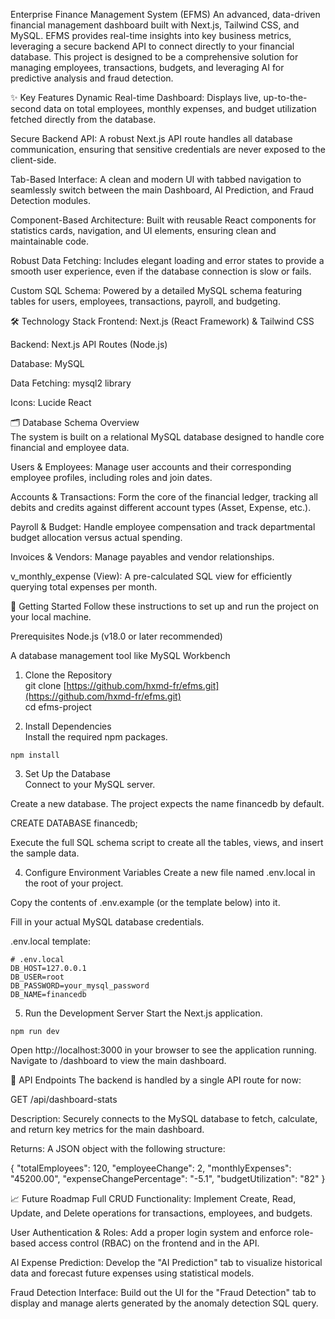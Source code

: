 Enterprise Finance Management System (EFMS)
An advanced, data-driven financial management dashboard built with Next.js, Tailwind CSS, and MySQL. EFMS provides real-time insights into key business metrics, leveraging a secure backend API to connect directly to your financial database. This project is designed to be a comprehensive solution for managing employees, transactions, budgets, and leveraging AI for predictive analysis and fraud detection.

✨ Key Features
Dynamic Real-time Dashboard: Displays live, up-to-the-second data on total employees, monthly expenses, and budget utilization fetched directly from the database.

Secure Backend API: A robust Next.js API route handles all database communication, ensuring that sensitive credentials are never exposed to the client-side.

Tab-Based Interface: A clean and modern UI with tabbed navigation to seamlessly switch between the main Dashboard, AI Prediction, and Fraud Detection modules.

Component-Based Architecture: Built with reusable React components for statistics cards, navigation, and UI elements, ensuring clean and maintainable code.

Robust Data Fetching: Includes elegant loading and error states to provide a smooth user experience, even if the database connection is slow or fails.

Custom SQL Schema: Powered by a detailed MySQL schema featuring tables for users, employees, transactions, payroll, and budgeting.

🛠️ Technology Stack
Frontend: Next.js (React Framework) & Tailwind CSS

Backend: Next.js API Routes (Node.js)

Database: MySQL

Data Fetching: mysql2 library

Icons: Lucide React

🗂️ Database Schema Overview <br>
The system is built on a relational MySQL database designed to handle core financial and employee data.

Users & Employees: Manage user accounts and their corresponding employee profiles, including roles and join dates.

Accounts & Transactions: Form the core of the financial ledger, tracking all debits and credits against different account types (Asset, Expense, etc.).

Payroll & Budget: Handle employee compensation and track departmental budget allocation versus actual spending.

Invoices & Vendors: Manage payables and vendor relationships.

v_monthly_expense (View): A pre-calculated SQL view for efficiently querying total expenses per month.

🚀 Getting Started
Follow these instructions to set up and run the project on your local machine.

Prerequisites
Node.js (v18.0 or later recommended)

A database management tool like MySQL Workbench 

1. Clone the Repository <br>
git clone [https://github.com/hxmd-fr/efms.git](https://github.com/hxmd-fr/efms.git) <br>
cd efms-project

2. Install Dependencies <br>
Install the required npm packages. <br>

```npm install```

3. Set Up the Database <br>
Connect to your MySQL server.

Create a new database. The project expects the name financedb by default.

CREATE DATABASE financedb;

Execute the full SQL schema script to create all the tables, views, and insert the sample data.

4. Configure Environment Variables
Create a new file named .env.local in the root of your project.

Copy the contents of .env.example (or the template below) into it.

Fill in your actual MySQL database credentials.

.env.local template:

```
# .env.local
DB_HOST=127.0.0.1
DB_USER=root
DB_PASSWORD=your_mysql_password
DB_NAME=financedb
```
5. Run the Development Server
Start the Next.js application.

```npm run dev```

Open http://localhost:3000 in your browser to see the application running. Navigate to /dashboard to view the main dashboard.

📡 API Endpoints
The backend is handled by a single API route for now:

GET /api/dashboard-stats

Description: Securely connects to the MySQL database to fetch, calculate, and return key metrics for the main dashboard.

Returns: A JSON object with the following structure:

{
  "totalEmployees": 120,
  "employeeChange": 2,
  "monthlyExpenses": "45200.00",
  "expenseChangePercentage": "-5.1",
  "budgetUtilization": "82"
}

📈 Future Roadmap
Full CRUD Functionality: Implement Create, Read, Update, and Delete operations for transactions, employees, and budgets.

User Authentication & Roles: Add a proper login system and enforce role-based access control (RBAC) on the frontend and in the API.

AI Expense Prediction: Develop the "AI Prediction" tab to visualize historical data and forecast future expenses using statistical models.

Fraud Detection Interface: Build out the UI for the "Fraud Detection" tab to display and manage alerts generated by the anomaly detection SQL query.

